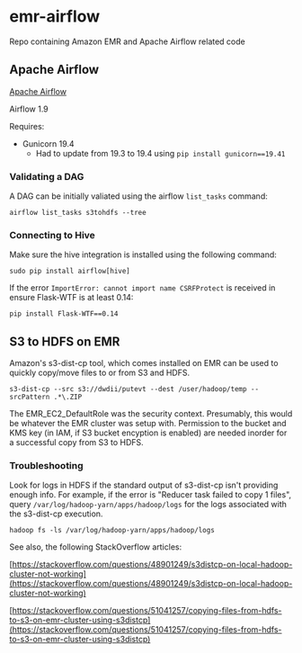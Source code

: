 # emr-airflow

Repo containing Amazon EMR and Apache Airflow related code

## Apache Airflow

[Apache Airflow](https://airflow.apache.org)

Airflow 1.9

Requires:

* Gunicorn 19.4
  * Had to update from 19.3 to 19.4 using `pip install gunicorn==19.41`

### Validating a DAG

A DAG can be initially valiated using the airflow `list_tasks` command:

```{bash}
airflow list_tasks s3tohdfs --tree
```

### Connecting to Hive

Make sure the hive integration is installed using the following command:

```{bash}
sudo pip install airflow[hive]
```

If the error `ImportError: cannot import name CSRFProtect` is received in ensure Flask-WTF is at least 0.14:

```{bash}
pip install Flask-WTF==0.14
```

## S3 to HDFS on EMR

Amazon's s3-dist-cp tool, which comes installed on EMR can be used to quickly copy/move files to or from S3 and HDFS.

```{bash}
s3-dist-cp --src s3://dwdii/putevt --dest /user/hadoop/temp --srcPattern .*\.ZIP
```

 The EMR_EC2_DefaultRole was the security context. Presumably, this would be whatever the EMR cluster was setup with. Permission to the bucket and KMS key (in IAM, if S3 bucket encyption is enabled) are needed inorder for a successful copy from S3 to HDFS.

### Troubleshooting

 Look for logs in HDFS if the standard output of s3-dist-cp isn't providing enough info. For example, if the error is "Reducer task failed to copy 1 files", query `/var/log/hadoop-yarn/apps/hadoop/logs` for the logs associated with the s3-dist-cp execution.

 ```{bash}
 hadoop fs -ls /var/log/hadoop-yarn/apps/hadoop/logs
 ```

 See also, the following StackOverflow articles:

 [https://stackoverflow.com/questions/48901249/s3distcp-on-local-hadoop-cluster-not-working](https://stackoverflow.com/questions/48901249/s3distcp-on-local-hadoop-cluster-not-working)

 [https://stackoverflow.com/questions/51041257/copying-files-from-hdfs-to-s3-on-emr-cluster-using-s3distcp](https://stackoverflow.com/questions/51041257/copying-files-from-hdfs-to-s3-on-emr-cluster-using-s3distcp)
